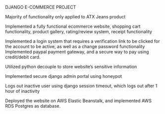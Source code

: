 DJANGO E-COMMERCE PROJECT

Majority of functionality only applied to ATX Jeans product

Implemented a fully functional ecommerce website,  shopping cart functionality, product gallery, rating/review system, receipt functionality

Implemented a login system that requires a verification link to be clicked for the account to be active, as well as a change password functionality
Implemented paypal payment gateway, and a secure way to pay using credit/debit card.

Utilized python decouple to store website’s sensitive information

Implemented secure django admin portal using honeypot

Logs out inactive user using django session timeout, which logs out after 1 hour of inactivity

Deployed the website on AWS Elastic Beanstalk, and implemented AWS RDS Postgres as database.